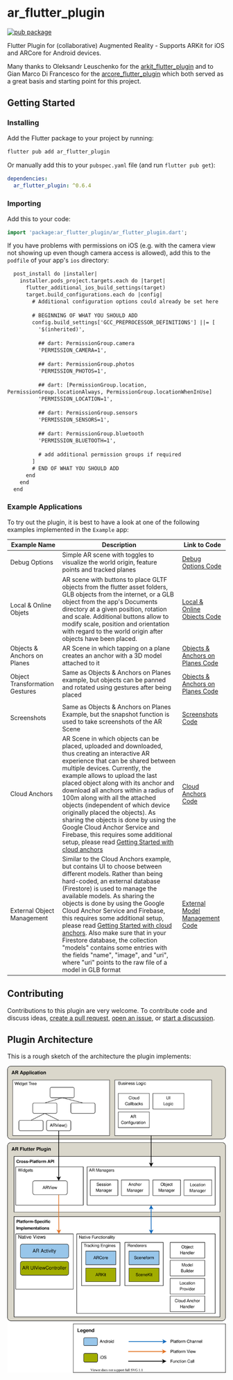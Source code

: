# ar_flutter_plugin
[![pub package](https://img.shields.io/pub/v/ar_flutter_plugin.svg)](https://pub.dev/packages/ar_flutter_plugin)

Flutter Plugin for (collaborative) Augmented Reality - Supports ARKit for iOS and ARCore for Android devices.

Many thanks to Oleksandr Leuschenko for the [arkit_flutter_plugin](https://github.com/olexale/arkit_flutter_plugin) and to Gian Marco Di Francesco for the [arcore_flutter_plugin](https://github.com/giandifra/arcore_flutter_plugin) which both served as a great basis and starting point for this project.

## Getting Started

### Installing

Add the Flutter package to your project by running:

```bash
flutter pub add ar_flutter_plugin
```

Or manually add this to your `pubspec.yaml` file (and run `flutter pub get`):

```yaml
dependencies:
  ar_flutter_plugin: ^0.6.4
```

### Importing

Add this to your code:

```dart
import 'package:ar_flutter_plugin/ar_flutter_plugin.dart';
```

If you have problems with permissions on iOS (e.g. with the camera view not showing up even though camera access is allowed), add this to the ```podfile``` of your app's ```ios``` directory:

```pod
  post_install do |installer|
    installer.pods_project.targets.each do |target|
      flutter_additional_ios_build_settings(target)
      target.build_configurations.each do |config|
        # Additional configuration options could already be set here

        # BEGINNING OF WHAT YOU SHOULD ADD
        config.build_settings['GCC_PREPROCESSOR_DEFINITIONS'] ||= [
          '$(inherited)',

          ## dart: PermissionGroup.camera
          'PERMISSION_CAMERA=1',

          ## dart: PermissionGroup.photos
          'PERMISSION_PHOTOS=1',

          ## dart: [PermissionGroup.location, PermissionGroup.locationAlways, PermissionGroup.locationWhenInUse]
          'PERMISSION_LOCATION=1',

          ## dart: PermissionGroup.sensors
          'PERMISSION_SENSORS=1',

          ## dart: PermissionGroup.bluetooth
          'PERMISSION_BLUETOOTH=1',

          # add additional permission groups if required
        ]
        # END OF WHAT YOU SHOULD ADD
      end
    end
  end
```


### Example Applications

To try out the plugin, it is best to have a look at one of the following examples implemented in the `Example` app:


| Example Name                   | Description                                                                                                                                                                                                                                                                                                                                                                                                                                                                                                                                                                                              | Link to Code                                                                                                                                         |
| ------------------------------ | -------------------------------------------------------------------------------------------------------------------------------------------------------------------------------------------------------------------------------------------------------------------------------------------------------------------------------------------------------------------------------------------------------------------------------------------------------------------------------------------------------------------------------------------------------------------------------------------------------- | ---------------------------------------------------------------------------------------------------------------------------------------------------- |
| Debug Options                  | Simple AR scene with toggles to visualize the world origin, feature points and tracked planes                                                                                                                                                                                                                                                                                                                                                                                                                                                                                                            | [Debug Options Code](https://github.com/CariusLars/ar_flutter_plugin/blob/main/example/lib/examples/debugoptionsexample.dart)                        |
| Local & Online Objets          | AR scene with buttons to place GLTF objects from the flutter asset folders, GLB objects from the internet, or a GLB object from the app's Documents directory at a given position, rotation and scale. Additional buttons allow to modify scale, position and orientation with regard to the world origin after objects have been placed.                                                                                                                                                                                                                                                                | [Local & Online Objects Code](https://github.com/CariusLars/ar_flutter_plugin/blob/main/example/lib/examples/localandwebobjectsexample.dart)         |
| Objects & Anchors on Planes    | AR Scene in which tapping on a plane creates an anchor with a 3D model attached to it                                                                                                                                                                                                                                                                                                                                                                                                                                                                                                                    | [Objects & Anchors on Planes Code](https://github.com/CariusLars/ar_flutter_plugin/blob/main/example/lib/examples/objectgesturesexample.dart)        |
| Object Transformation Gestures | Same as Objects & Anchors on Planes example, but objects can be panned and rotated using gestures after being placed                                                                                                                                                                                                                                                                                                                                                                                                                                                                                     | [Objects & Anchors on Planes Code](https://github.com/CariusLars/ar_flutter_plugin/blob/main/example/lib/examples/objectsonplanesexample.dart)       |
|                                |
| Screenshots                    | Same as Objects & Anchors on Planes Example, but the snapshot function is used to take screenshots of the AR Scene                                                                                                                                                                                                                                                                                                                                                                                                                                                                                       | [Screenshots Code](https://github.com/CariusLars/ar_flutter_plugin/blob/main/example/lib/examples/screenshotexample.dart)                            |
| Cloud Anchors                  | AR Scene in which objects can be placed, uploaded and downloaded, thus creating an interactive AR experience that can be shared between multiple devices. Currently, the example allows to upload the last placed object along with its anchor and download all anchors within a radius of 100m along with all the attached objects (independent of which device originally placed the objects). As sharing the objects is done by using the Google Cloud Anchor Service and Firebase, this requires some additional setup, please read [Getting Started with cloud anchors](cloudAnchorSetup.md)        | [Cloud Anchors Code](https://github.com/CariusLars/ar_flutter_plugin/blob/main/example/lib/examples/cloudanchorexample.dart)                         |
| External Object Management     | Similar to the Cloud Anchors example, but contains UI to choose between different models. Rather than being hard-coded, an external database (Firestore) is used to manage the available models. As sharing the objects is done by using the Google Cloud Anchor Service and Firebase, this requires some additional setup, please read [Getting Started with cloud anchors](cloudAnchorSetup.md). Also make sure that in your Firestore database, the collection "models" contains some entries with the fields "name", "image", and "uri", where "uri" points to the raw file of a model in GLB format | [External Model Management Code](https://github.com/CariusLars/ar_flutter_plugin/blob/main/example/lib/examples/externalmodelmanagementexample.dart) |

## Contributing

Contributions to this plugin are very welcome. To contribute code and discuss ideas, [create a pull request](https://github.com/CariusLars/ar_flutter_plugin/compare), [open an issue](https://github.com/CariusLars/ar_flutter_plugin/issues/new), or [start a discussion](https://github.com/CariusLars/ar_flutter_plugin/discussions).

## Plugin Architecture

This is a rough sketch of the architecture the plugin implements:

![ar_plugin_architecture](./AR_Plugin_Architecture_highlevel.svg)
